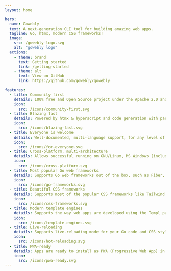 ```yaml
---
layout: home

hero:
  name: Gowebly
  text: A next-generation CLI tool for building amazing web apps.
  tagline: Go, htmx, modern CSS frameworks!
  image:
    src: /gowebly-logo.svg
    alt: "gowebly logo"
  actions:
    - theme: brand
      text: Getting started
      link: /getting-started
    - theme: alt
      text: View on GitHub
      link: https://github.com/gowebly/gowebly

features:
  - title: Community first
    details: 100% free and Open Source project under the Apache 2.0 and Creative Commons (CC BY-SA 4.0 International) licenses.
    icon:
      src: /icons/community-first.svg
  - title: Blazing fast
    details: Powered by htmx & hyperscript and code generation with parallel processing using the Go programming language.
    icon:
      src: /icons/blazing-fast.svg
  - title: Everyone is welcome
    details: Well-documented, multi-language support, for any level of developer's knowledge and technical expertise.
    icon:
      src: /icons/for-everyone.svg
  - title: Cross-platform, multi-architecture
    details: Allows successful running on GNU/Linux, MS Windows (including WSL) and Apple macOS.
    icon:
      src: /icons/cross-platform.svg
  - title: Most popular Go web frameworks
    details: Supports Go web frameworks out of the box, such as Fiber, Gin, Echo, Chi and HttpRouter.
    icon:
      src: /icons/go-frameworks.svg
  - title: Beautiful CSS frameworks
    details: Supports most of the popular CSS frameworks like Tailwind CSS, UnoCSS, Bootstrap and others.
    icon:
      src: /icons/css-frameworks.svg
  - title: Modern template engines
    details: Supports the way web apps are developed using the Templ package with hot-reloading.
    icon:
      src: /icons/template-engines.svg
  - title: Live-reloading
    details: Supports live-reloading mode for your Go code and CSS styles using Air tool.
    icon:
      src: /icons/hot-reloading.svg
  - title: PWA-ready
    details: Apps are ready to install as PWA (Progressive Web App) in your browser or mobile device.
    icon:
      src: /icons/pwa-ready.svg
---
```

